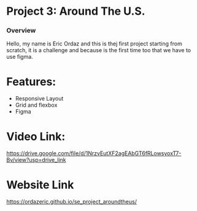 # Project 3: Around The U.S.

### Overview  

Hello, my name is Eric Ordaz and this is thej first project starting from scratch, it is a challenge and because is the first time too that we have to use figma.
  
# Features:
  
- Responsive Layout
- Grid and flexbox
- Figma
  
# Video Link:  

  https://drive.google.com/file/d/1NrzvEutXF2agEAbGT6fRLowsyoxT7-Bv/view?usp=drive_link

# Website Link

  https://ordazeric.github.io/se_project_aroundtheus/
